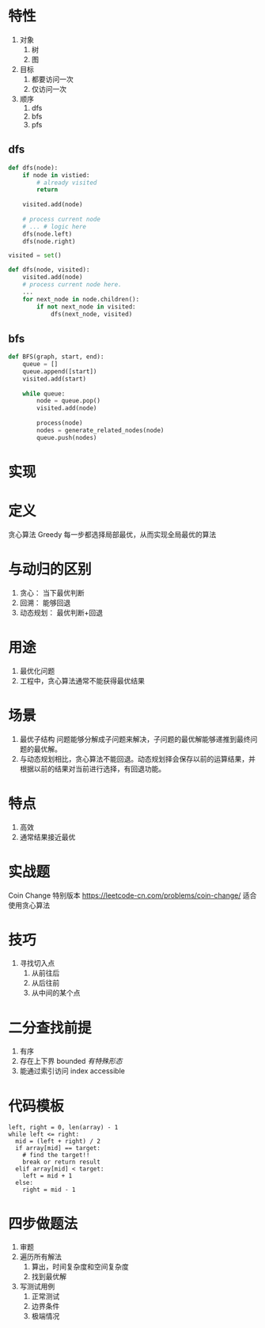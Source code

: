 # 特性
1. 对象
    1. 树
    2. 图
2. 目标
    1. 都要访问一次
    2. 仅访问一次
3. 顺序
    1. dfs
    2. bfs
    3. pfs

## dfs
```python
def dfs(node):
    if node in vistied:
        # already visited
        return
    
    visited.add(node)
    
    # process current node
    # ... # logic here
    dfs(node.left)
    dfs(node.right)
```

```python
visited = set()

def dfs(node, visited):
    visited.add(node)
    # process current node here.
    ...
    for next_node in node.children():
        if not next_node in visited:
            dfs(next_node, visited)
```

## bfs
```python
def BFS(graph, start, end):
    queue = []
    queue.append([start])
    visited.add(start)
    
    while queue:
        node = queue.pop()
        visited.add(node)
        
        process(node)
        nodes = generate_related_nodes(node)
        queue.push(nodes)
```

# 实现

# 定义
贪心算法 Greedy
每一步都选择局部最优，从而实现全局最优的算法

# 与动归的区别
1. 贪心： 当下最优判断
2. 回溯： 能够回退
3. 动态规划： 最优判断+回退

# 用途
1. 最优化问题
2. 工程中，贪心算法通常不能获得最优结果

# 场景
1. 最优子结构 问题能够分解成子问题来解决，子问题的最优解能够递推到最终问题的最优解。
2. 与动态规划相比，贪心算法不能回退。动态规划择会保存以前的运算结果，并根据以前的结果对当前进行选择，有回退功能。

# 特点
1. 高效
2. 通常结果接近最优

# 实战题
Coin Change 特别版本
https://leetcode-cn.com/problems/coin-change/
适合使用贪心算法

# 技巧
1. 寻找切入点
    1. 从前往后
    2. 从后往前
    3. 从中间的某个点
    
# 二分查找前提
1. 有序
2. 存在上下界 bounded *有特殊形态*
3. 能通过索引访问 index accessible

# 代码模板
```binary search
left, right = 0, len(array) - 1 
while left <= right: 
  mid = (left + right) / 2 
  if array[mid] == target: 
    # find the target!! 
    break or return result 
  elif array[mid] < target: 
    left = mid + 1 
  else: 
    right = mid - 1
```

# 四步做题法
1. 审题
2. 遍历所有解法
    1. 算出，时间复杂度和空间复杂度
    2. 找到最优解
3. 写测试用例
    1. 正常测试
    2. 边界条件
    3. 极端情况